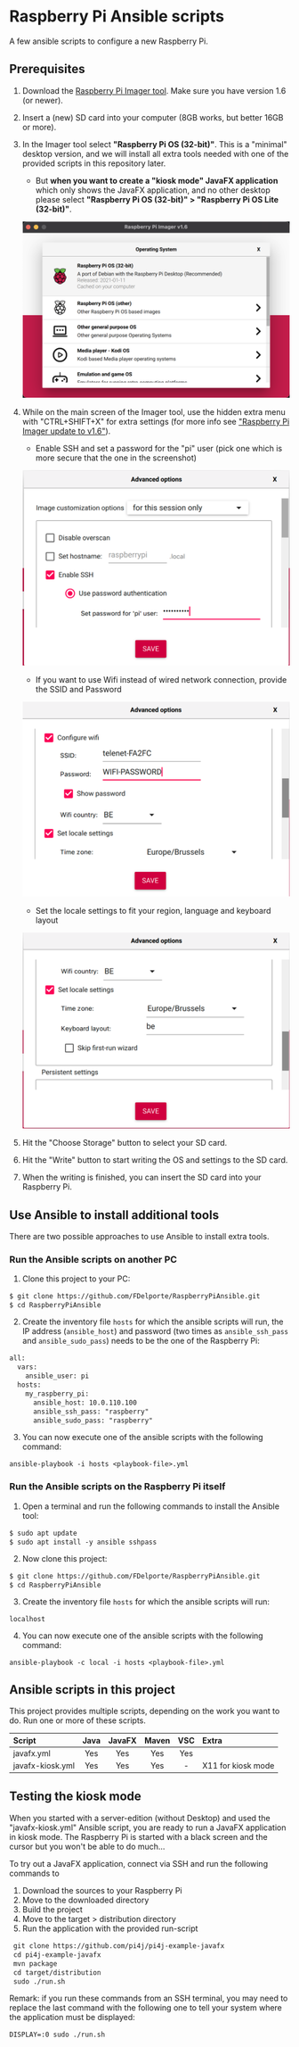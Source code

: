 # Raspberry Pi Ansible scripts

A few ansible scripts to configure a new Raspberry Pi.

## Prerequisites

1. Download the [Raspberry Pi Imager tool](https://www.raspberrypi.org/software/). 
   Make sure you have version 1.6 (or newer).
2. Insert a (new) SD card into your computer (8GB works, but better 16GB or more).
3. In the Imager tool select **"Raspberry Pi OS (32-bit)"**. This is a "minimal" desktop version, and we will 
   install all extra tools needed with one of the provided scripts in this repository later.
   * But **when you want to create a "kiosk mode" JavaFX application** which only shows the JavaFX application, 
    and no other desktop please select **"Raspberry Pi OS (32-bit)" > "Raspberry Pi OS Lite (32-bit)"**.

   ![Screenshot of the Raspberry Pi Imager tool](docs/imager.png)

4. While on the main screen of the Imager tool, use the hidden extra menu with "CTRL+SHIFT+X" for extra settings
   (for more info see ["Raspberry Pi Imager update to v1.6"](https://www.raspberrypi.org/blog/raspberry-pi-imager-update-to-v1-6/)).
   * Enable SSH and set a password for the "pi" user (pick one which is more secure that the one in the screenshot)

   ![Screenshot of the Raspberry Pi Imager tool](docs/settings-ssh.png)
   
   * If you want to use Wifi instead of wired network connection, provide the SSID and Password

   ![Screenshot of the Raspberry Pi Imager tool](docs/settings-wifi.png)
   
   * Set the locale settings to fit your region, language and keyboard layout

   ![Screenshot of the Raspberry Pi Imager tool](docs/settings-locale.png)

5. Hit the "Choose Storage" button to select your SD card.

6. Hit the "Write" button to start writing the OS and settings to the SD card.

7. When the writing is finished, you can insert the SD card into your Raspberry Pi.

## Use Ansible to install additional tools

There are two possible approaches to use Ansible to install extra tools.

### Run the Ansible scripts on another PC 

1. Clone this project to your PC:

```
$ git clone https://github.com/FDelporte/RaspberryPiAnsible.git
$ cd RaspberryPiAnsible
```

2. Create the inventory file `hosts` for which the ansible scripts will run, the IP address (`ansible_host`) and
   password (two times as `ansible_ssh_pass` and `ansible_sudo_pass`) needs to be the one of the Raspberry Pi:

```
all:
  vars:
    ansible_user: pi
  hosts: 
    my_raspberry_pi:
      ansible_host: 10.0.110.100
      ansible_ssh_pass: "raspberry"
      ansible_sudo_pass: "raspberry"
```

3. You can now execute one of the ansible scripts with the following command:

```
ansible-playbook -i hosts <playbook-file>.yml
```
   
### Run the Ansible scripts on the Raspberry Pi itself

1. Open a terminal and run the following commands to install the Ansible tool:

```
$ sudo apt update
$ sudo apt install -y ansible sshpass
```

2. Now clone this project:

```
$ git clone https://github.com/FDelporte/RaspberryPiAnsible.git
$ cd RaspberryPiAnsible
```

3. Create the inventory file `hosts` for which the ansible scripts will run:

```
localhost
```

4. You can now execute one of the ansible scripts with the following command:

```
ansible-playbook -c local -i hosts <playbook-file>.yml
```

## Ansible scripts in this project

This project provides multiple scripts, depending on the work you want to do. Run one or more
of these scripts.

| Script            | Java      | JavaFX    | Maven     | VSC       | Extra                 |
| :---              | :---:     | :---:     | :---:     | :---:     | :---                  |
| javafx.yml        | Yes       | Yes       | Yes       | Yes       |                       |
| javafx-kiosk.yml  | Yes       | Yes       | Yes       | -         | X11 for kiosk mode    |

## Testing the kiosk mode

When you started with a server-edition (without Desktop) and used the "javafx-kiosk.yml" Ansible script,
you are ready to run a JavaFX application in kiosk mode. The Raspberry Pi is started with a black screen and the cursor
but you won't be able to do much...

To try out a JavaFX application, connect via SSH and run the following commands to 

1. Download the sources to your Raspberry Pi
2. Move to the downloaded directory
3. Build the project
4. Move to the target > distribution directory
5. Run the application with the provided run-script

```
 git clone https://github.com/pi4j/pi4j-example-javafx
 cd pi4j-example-javafx
 mvn package
 cd target/distribution
 sudo ./run.sh
```

Remark: if you run these commands from an SSH terminal, you may need to replace the last command with the 
following one to tell your system where the application must be displayed:

```
DISPLAY=:0 sudo ./run.sh
```
